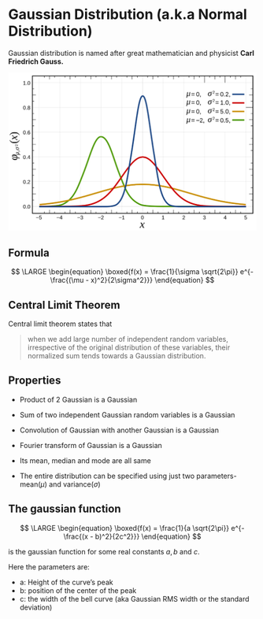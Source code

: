 #  Gaussian Distribution (a.k.a Normal Distribution)

Gaussian distribution is named after great mathematician and physicist **Carl Friedrich Gauss.** 

<img src = '../../assets/gaussian.png' />

## Formula

$$
\LARGE
\begin{equation}
\boxed{f(x) = \frac{1}{\sigma \sqrt{2\pi}} e^{-\frac{(\mu - x)^2}{2\sigma^2}}}
\end{equation}
$$

## Central Limit Theorem

Central limit theorem states that 

> when we add large number of independent random variables, irrespective of the original distribution of these variables, their normalized sum tends towards a Gaussian distribution. 



## Properties

- Product of 2 Gaussian is a Gaussian
- Sum of two independent Gaussian random variables is a Gaussian
- Convolution of Gaussian with another Gaussian is a Gaussian
- Fourier transform of Gaussian is a Gaussian

- Its mean, median and mode are all same
- The entire distribution can be specified using just two parameters- mean($\mu$) and variance($\sigma$)

## The gaussian function

$$
\LARGE
\begin{equation}
\boxed{f(x) = \frac{1}{a \sqrt{2\pi}} e^{-\frac{(x - b)^2}{2c^2}}}
\end{equation}
$$

is the gaussian function for some real constants $a,b$ and $c$.

Here the parameters are:

- a: Height of the curve’s peak
- b: position of the center of the peak
- c: the width of the bell curve (aka Gaussian RMS width or the standard deviation)